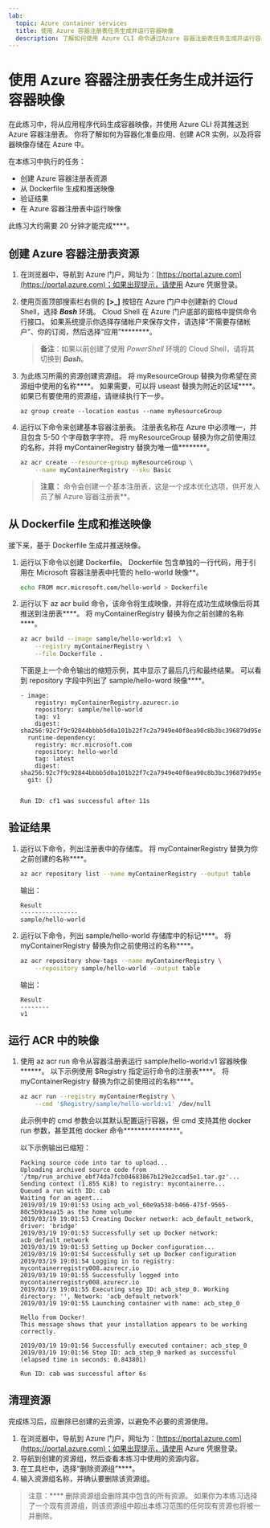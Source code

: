```yaml
---
lab:
  topic: Azure container services
  title: 使用 Azure 容器注册表任务生成并运行容器映像
  description: 了解如何使用 Azure CLI 命令通过Azure 容器注册表任务生成并运行容器映像。
---
```


# 使用 Azure 容器注册表任务生成并运行容器映像

在此练习中，将从应用程序代码生成容器映像，并使用 Azure CLI 将其推送到 Azure 容器注册表。 你将了解如何为容器化准备应用、创建 ACR 实例，以及将容器映像存储在 Azure 中。

在本练习中执行的任务：

* 创建 Azure 容器注册表资源
* 从 Dockerfile 生成和推送映像
* 验证结果
* 在 Azure 容器注册表中运行映像

此练习大约需要 20 分钟才能完成****。

## 创建 Azure 容器注册表资源

1. 在浏览器中，导航到 Azure 门户，网址为：[https://portal.azure.com](https://portal.azure.com)；如果出现提示，请使用 Azure 凭据登录。

1. 使用页面顶部搜索栏右侧的 **[\>_]** 按钮在 Azure 门户中创建新的 Cloud Shell，选择 ***Bash*** 环境。 Cloud Shell 在 Azure 门户底部的窗格中提供命令行接口。 如果系统提示你选择存储帐户来保存文件，请选择“不需要存储帐户”、你的订阅，然后选择“应用”********。

    > **备注**：如果以前创建了使用 *PowerShell* 环境的 Cloud Shell，请将其切换到 ***Bash***。

1. 为此练习所需的资源创建资源组。 将 myResourceGroup 替换为你希望在资源组中使用的名称****。 如果需要，可以将 useast 替换为附近的区域****。 如果已有要使用的资源组，请继续执行下一步。

    ```
    az group create --location eastus --name myResourceGroup
    ```

1. 运行以下命令来创建基本容器注册表。 注册表名称在 Azure 中必须唯一，并且包含 5-50 个字母数字字符。 将 myResourceGroup 替换为你之前使用过的名称，并将 myContainerRegistry 替换为唯一值********。

    ```bash
    az acr create --resource-group myResourceGroup \
        --name myContainerRegistry --sku Basic
    ```

    > **注意：** 命令会创建一个基本注册表，这是一个成本优化选项，供开发人员了解 Azure 容器注册表**。

## 从 Dockerfile 生成和推送映像

接下来，基于 Dockerfile 生成并推送映像。

1. 运行以下命令以创建 Dockerfile。 Dockerfile 包含单独的一行代码，用于引用在 Microsoft 容器注册表中托管的 hello-world 映像**。

    ```bash
    echo FROM mcr.microsoft.com/hello-world > Dockerfile
    ```

1. 运行以下 az acr build 命令，该命令将生成映像，并将在成功生成映像后将其推送到注册表****。 将 myContainerRegistry 替换为你之前创建的名称****。

    ```bash
    az acr build --image sample/hello-world:v1  \
        --registry myContainerRegistry \
        --file Dockerfile .
    ```

    下面是上一个命令输出的缩短示例，其中显示了最后几行和最终结果。 可以看到 repository 字段中列出了 sample/hello-word 映像****。

    ```
    - image:
        registry: myContainerRegistry.azurecr.io
        repository: sample/hello-world
        tag: v1
        digest: sha256:92c7f9c92844bbbb5d0a101b22f7c2a7949e40f8ea90c8b3bc396879d95e899a
      runtime-dependency:
        registry: mcr.microsoft.com
        repository: hello-world
        tag: latest
        digest: sha256:92c7f9c92844bbbb5d0a101b22f7c2a7949e40f8ea90c8b3bc396879d95e899a
      git: {}
    
    
    Run ID: cf1 was successful after 11s
    ```

## 验证结果

1. 运行以下命令，列出注册表中的存储库。 将 myContainerRegistry 替换为你之前创建的名称****。

    ```bash
    az acr repository list --name myContainerRegistry --output table
    ```

    输出：

    ```
    Result
    ----------------
    sample/hello-world
    ```

1. 运行以下命令，列出 sample/hello-world 存储库中的标记****。 将 myContainerRegistry 替换为你之前使用过的名称****。

    ```bash
    az acr repository show-tags --name myContainerRegistry \
        --repository sample/hello-world --output table
    ```

    输出：

    ```
    Result
    --------
    v1
    ```

## 运行 ACR 中的映像

1. 使用 az acr run 命令从容器注册表运行 sample/hello-world:v1 容器映像******。 以下示例使用 $Registry 指定运行命令的注册表****。 将 myContainerRegistry 替换为你之前使用过的名称****。

    ```bash
    az acr run --registry myContainerRegistry \
        --cmd '$Registry/sample/hello-world:v1' /dev/null
    ```

    此示例中的 cmd 参数会以其默认配置运行容器，但 cmd 支持其他 docker run 参数，甚至其他 docker 命令****************。 

    以下示例输出已缩短：

    ```
    Packing source code into tar to upload...
    Uploading archived source code from '/tmp/run_archive_ebf74da7fcb04683867b129e2ccad5e1.tar.gz'...
    Sending context (1.855 KiB) to registry: mycontainerre...
    Queued a run with ID: cab
    Waiting for an agent...
    2019/03/19 19:01:53 Using acb_vol_60e9a538-b466-475f-9565-80c5b93eaa15 as the home volume
    2019/03/19 19:01:53 Creating Docker network: acb_default_network, driver: 'bridge'
    2019/03/19 19:01:53 Successfully set up Docker network: acb_default_network
    2019/03/19 19:01:53 Setting up Docker configuration...
    2019/03/19 19:01:54 Successfully set up Docker configuration
    2019/03/19 19:01:54 Logging in to registry: mycontainerregistry008.azurecr.io
    2019/03/19 19:01:55 Successfully logged into mycontainerregistry008.azurecr.io
    2019/03/19 19:01:55 Executing step ID: acb_step_0. Working directory: '', Network: 'acb_default_network'
    2019/03/19 19:01:55 Launching container with name: acb_step_0
    
    Hello from Docker!
    This message shows that your installation appears to be working correctly.
    
    2019/03/19 19:01:56 Successfully executed container: acb_step_0
    2019/03/19 19:01:56 Step ID: acb_step_0 marked as successful (elapsed time in seconds: 0.843801)
    
    Run ID: cab was successful after 6s
    ```

## 清理资源

完成练习后，应删除已创建的云资源，以避免不必要的资源使用。

1. 在浏览器中，导航到 Azure 门户，网址为：[https://portal.azure.com](https://portal.azure.com)；如果出现提示，请使用 Azure 凭据登录。
1. 导航到创建的资源组，然后查看本练习中使用的资源内容。
1. 在工具栏中，选择“删除资源组”****。
1. 输入资源组名称，并确认要删除该资源组。

> 注意：**** 删除资源组会删除其中包含的所有资源。 如果你为本练习选择了一个现有资源组，则该资源组中超出本练习范围的任何现有资源也将被一并删除。
